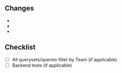 ## Changes

-
-
-

## Checklist
- [ ] All querysets/queries filter by Team (if applicable)
- [ ] Backend tests (if applicable)
